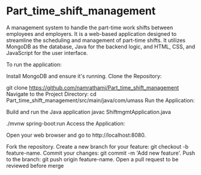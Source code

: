 # Part_time_shift_management
A management system to handle the part-time work shifts between employees and employers. It is a web-based application designed to streamline the scheduling and management of part-time shifts. It utilizes MongoDB as the database, Java for the backend logic, and HTML, CSS, and JavaScript for the user interface.

To run the application: 

Install MongoDB and ensure it's running.
Clone the Repository:

git clone https://github.com/namrathamj/Part_time_shift_management
Navigate to the Project Directory:
cd Part_time_shift_management/src/main/java/com/umass
Run the Application:

Build and run the Java application
javac ShiftmgmtApplication.java


./mvnw spring-boot:run
Access the Application:

Open your web browser and go to http://localhost:8080.

Fork the repository.
Create a new branch for your feature: git checkout -b feature-name.
Commit your changes: git commit -m 'Add new feature'.
Push to the branch: git push origin feature-name.
Open a pull request to be reviewed before merge

